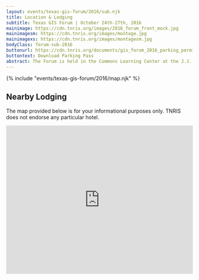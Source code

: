 ```yaml
---
layout: events/texas-gis-forum/2016/sub.njk
title: Location & Lodging
subtitle: Texas GIS Forum | October 24th-27th, 2016
mainimage: https://cdn.tnris.org/images/2016_forum_front_mock.jpg
mainimagesm: https://cdn.tnris.org/images/montage.jpg
mainimagexs: https://cdn.tnris.org/images/montagesm.jpg
bodyClass: forum-sub-2016
buttonurl: https://cdn.tnris.org/documents/gis_forum_2016_parking_permit.pdf
buttontext: Download Parking Pass
abstract: The Forum is held in the Commons Learning Center at the J.J. Pickle Research campus in North Austin.
---
```

<div>
{% include "events/texas-gis-forum/2016/map.njk" %}
</div>

## Nearby Lodging

The map provided below is for your informational purposes only. TNRIS does not endorse any particular hotel.

<iframe src="https://www.google.com/maps/embed?pb=!1m16!1m12!1m3!1d14007.476056220541!2d-97.73690290689349!3d30.387618480698414!2m3!1f0!2f0!3f0!3m2!1i1024!2i768!4f13.1!2m1!1shotels+near+commons+learning+center!5e0!3m2!1sen!2sus!4v1472247278016" width="100%" height="400" frameborder="0" style="border:0" allowfullscreen></iframe>
